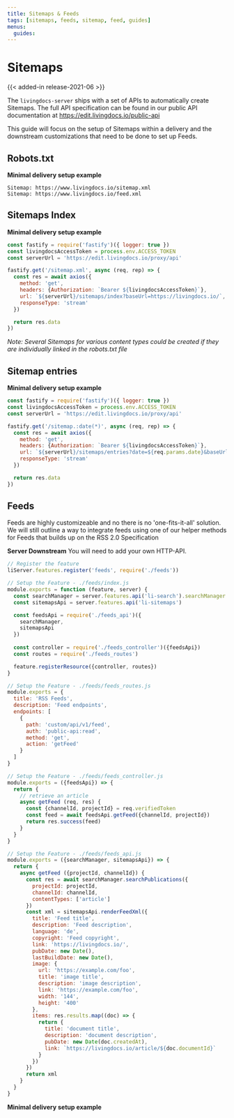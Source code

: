 ```yaml
---
title: Sitemaps & Feeds
tags: [sitemaps, feeds, sitemap, feed, guides]
menus:
  guides:
---
```


# Sitemaps

{{< added-in release-2021-06 >}}

The `livingdocs-server` ships with a set of APIs to automatically create Sitemaps. The full API specification can be found in our public API documentation at https://edit.livingdocs.io/public-api

This guide will focus on the setup of Sitemaps within a delivery and the downstream customizations that need to be done to set up Feeds.

## Robots.txt
**Minimal delivery setup example**
```
Sitemap: https://www.livingdocs.io/sitemap.xml
Sitemap: https://www.livingdocs.io/feed.xml
```

## **Sitemaps Index**


**Minimal delivery setup example**

```js
const fastify = require('fastify')({ logger: true })
const livingdocsAccessToken = process.env.ACCESS_TOKEN
const serverUrl = 'https://edit.livingdocs.io/proxy/api'

fastify.get('/sitemap.xml', async (req, rep) => {
  const res = await axios({
    method: 'get',
    headers: {Authorization: `Bearer ${livingdocsAccessToken}`},
    url: `${serverUrl}/sitemaps/index?baseUrl=https://livingdocs.io/`,
    responseType: 'stream'
  })

  return res.data
})
```

_Note: Several Sitemaps for various content types could be created if they are individually linked in the robots.txt file_

## **Sitemap entries**

**Minimal delivery setup example**

```js
const fastify = require('fastify')({ logger: true })
const livingdocsAccessToken = process.env.ACCESS_TOKEN
const serverUrl = 'https://edit.livingdocs.io/proxy/api'

fastify.get('/sitemap.:date(*)', async (req, rep) => {
  const res = await axios({
    method: 'get',
    headers: {Authorization: `Bearer ${livingdocsAccessToken}`},
    url: `${serverUrl}/sitemaps/entries?date=${req.params.date}&baseUrl=https://livingdocs.io/`,
    responseType: 'stream'
  })

  return res.data
})
```

## **Feeds**

Feeds are highly customizeable and no there is no 'one-fits-it-all' solution. We will still outline a way to integrate feeds using one of our helper methods for Feeds that builds up on the RSS 2.0 Specification

**Server Downstream**
You will need to add your own HTTP-API.


```js
// Register the feature
liServer.features.register('feeds', require('./feeds'))
```

```js
// Setup the Feature - ./feeds/index.js
module.exports = function (feature, server) {
  const searchManager = server.features.api('li-search').searchManager
  const sitemapsApi = server.features.api('li-sitemaps')

  const feedsApi = require('./feeds_api')({
    searchManager,
    sitemapsApi
  })
  
  const controller = require('./feeds_controller')({feedsApi})
  const routes = require('./feeds_routes')

  feature.registerResource({controller, routes})
}
```

```js
// Setup the Feature - ./feeds/feeds_routes.js
module.exports = {
  title: 'RSS Feeds',
  description: 'Feed endpoints',
  endpoints: [
    {
      path: 'custom/api/v1/feed',
      auth: 'public-api:read',
      method: 'get',
      action: 'getFeed'
    }
  ]
}
```

```js
// Setup the Feature - ./feeds/feeds_controller.js
module.exports = ({feedsApi}) => {
  return {
    // retrieve an article
    async getFeed (req, res) {
      const {channelId, projectId} = req.verifiedToken
      const feed = await feedsApi.getFeed({channelId, projectId})
      return res.success(feed)
    }
  }
}
```

```js
// Setup the Feature - ./feeds/feeds_api.js
module.exports = ({searchManager, sitemapsApi}) => {
  return {
    async getFeed ({projectId, channelId}) {
      const res = await searchManager.searchPublications({
        projectId: projectId,
        channelId: channelId,
        contentTypes: ['article']
      })
      const xml = sitemapsApi.renderFeedXml({
        title: 'Feed title',
        description: 'Feed description',
        language: 'de',
        copyright: 'Feed copyright',
        link: 'https://livingdocs.io/',
        pubDate: new Date(),
        lastBuildDate: new Date(),
        image: {
          url: 'https://example.com/foo',
          title: 'image title',
          description: 'image description',
          link: 'https://example.com/foo',
          width: '144',
          height: '400'
        },
        items: res.results.map((doc) => {
          return {
            title: 'document title',
            description: 'document description',
            pubDate: new Date(doc.createdAt),
            link: `https://livingdocs.io/article/${doc.documentId}`
          }
        })
      })
      return xml
    }
  }
}
```

**Minimal delivery setup example**


